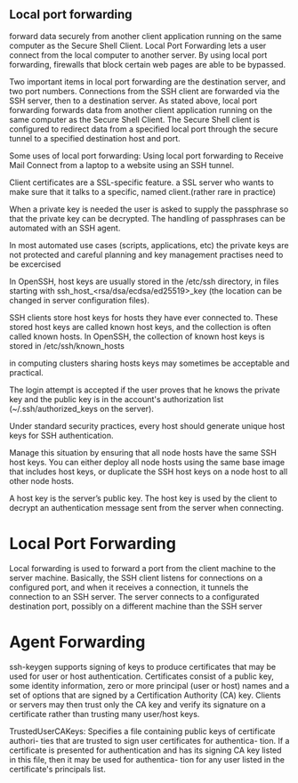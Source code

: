 Local port forwarding
--------
 forward data securely from another client application running on the same computer as the Secure Shell Client. Local Port Forwarding lets a user connect from the local computer to another server. By using local port forwarding, firewalls that block certain web pages are able to be bypassed.

Two important items in local port forwarding are the destination server, and two port numbers. Connections from the SSH client are forwarded via the SSH server, then to a destination server. As stated above, local port forwarding forwards data from another client application running on the same computer as the Secure Shell Client. The Secure Shell client is configured to redirect data from a specified local port through the secure tunnel to a specified destination host and port. 

Some uses of local port forwarding:
Using local port forwarding to Receive Mail
Connect from a laptop to a website using an SSH tunnel.


Client certificates are a SSL-specific feature. a SSL server who wants to make sure that it talks to a specific, named client.(rather rare in practice)

When a private key is needed the user is asked to supply the passphrase so that the private key can be decrypted. The handling of passphrases can be automated with an SSH agent.

In most automated use cases (scripts, applications, etc) the private keys are not protected and careful planning and key management practises need to be excercised 

In OpenSSH, host keys are usually stored in the /etc/ssh directory, in files starting with ssh_host_<rsa/dsa/ecdsa/ed25519>_key (the location can be changed in server configuration files).

SSH clients store host keys for hosts they have ever connected to. These stored host keys are called known host keys, and the collection is often called known hosts. In OpenSSH, the collection of known host keys is stored in /etc/ssh/known_hosts

 in computing clusters sharing hosts keys may sometimes be acceptable and practical.

The login attempt is accepted if the user proves that he knows the private key and the public key is in the account's authorization list (~/.ssh/authorized_keys on the server).

Under standard security practices, every host should generate unique host keys for SSH authentication.

Manage this situation by ensuring that all node hosts have the same SSH host keys. You can either deploy all node hosts using the same base image that includes host keys, or duplicate the SSH host keys on a node host to all other node hosts.

A host key is the server’s public key. The host key is used by the client to decrypt an authentication message sent from the server when connecting. 


# Local Port Forwarding
Local forwarding is used to forward a port from the client machine to the server machine.
Basically, the SSH client listens for connections on a configured port, and when it receives a connection, it tunnels the connection to an SSH server. The server connects to a configurated destination port, possibly on a different machine than the SSH server


# Agent Forwarding

ssh-keygen	supports signing of keys to produce certificates that may be
     used for user or host authentication.  Certificates consist of a public
     key, some identity	information, zero or more principal (user or host)
     names and a set of	options	that are signed	by a Certification Authority
     (CA) key.
Clients	or servers may then trust only the CA key and verify
     its signature on a	certificate rather than	trusting many user/host	keys.

TrustedUserCAKeys: Specifies a file containing public keys of	certificate authori-
	     ties that are trusted to sign user	certificates for authentica-
	     tion. If a certificate is presented for authentication and has its signing
	     CA	key listed in this file, then it may be	used for authentica-
	     tion for any user listed in the certificate's principals list.

